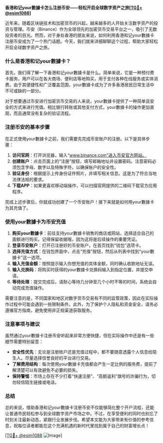 **香港和记your數據卡怎么注册币安——轻松开启全球数字资产之旅[[TG💪+ @esim1088](https://t.me/s/esim1088)]**

近年来，随着区块链技术和加密货币的兴起，越来越多的人开始关注数字资产的投资与管理。币安（Binance）作为全球领先的加密货币交易平台之一，吸引了无数投资者的目光。然而，对于身处香港的朋友来说，如何利用香港和记your數據卡注册币安成为了一个热门话题。今天，我们就来详细聊聊这个过程，帮助大家轻松开启全球数字资产之旅。

### 什么是香港和记your數據卡？

首先，我们得了解一下香港和记your數據卡是什么。简单来说，它是一种预付费卡服务，用户可以在各大商场、便利店等地购买，用于支付各种在线服务或实体消费。由于其便捷性和广泛覆盖范围，your數據卡成为了许多香港居民日常生活中不可或缺的一部分。

对于想要通过币安进行加密货币交易的人来说，your數據卡提供了一种简单且安全的方式来进行充值。相比银行转账或其他支付方式，your數據卡的操作更加直观，而且通常没有复杂的验证流程。

### 注册币安的基本步骤

在正式使用your數據卡之前，我们需要先完成币安账户的注册。以下是具体步骤：

1. **访问官网**：打开浏览器，输入“www.binance.com”进入币安官方网站。
2. **创建账户**：点击页面上的“注册”按钮，填写邮箱地址并设置密码。注意密码必须包含字母、数字以及特殊字符，以确保账户的安全性。
3. **验证身份**：根据提示上传身份证件照片，并填写相关信息。这是为了符合当地法律法规的要求。
4. **下载APP**：如果更喜欢移动端操作，可以扫描官网提供的二维码下载官方应用程序。

完成上述步骤后，你就成功创建了一个币安账户！接下来就是如何用your數據卡为其充值了。

### 使用your數據卡为币安充值

1. **购买your數據卡**：前往支持your數據卡销售的商店或网站，选择适合自己的面额进行购买。记得保留收据哦，因为这将是后续操作的重要凭证。
2. **登录币安账户**：打开已注册好的币安账户，在首页找到“钱包”选项卡。
3. **选择充值方式**：在钱包界面中，点击“充值”按钮，然后从列表中找到“your數據卡”这一选项。
4. **输入充值金额**：按照提示输入你想充值的具体金额，同时确认收款地址无误。
5. **输入兑换码**：将购买时获得的your數據卡兑换码输入到指定位置，并提交申请。
6. **等待处理**：提交完成后，请耐心等待几分钟至几个小时不等的时间，系统会自动完成充值操作。

需要注意的是，不同国家和地区对数字货币交易有不同的监管政策，因此在实际操作过程中可能会遇到一些限制条件。此外，为了保护个人隐私和资金安全，请务必遵循官方指南，避免使用非正规渠道获取服务。

### 注意事项与建议

虽然通过your數據卡注册币安听起来非常方便快捷，但在实际操作中还是有一些细节需要特别留意：

- **安全性优先**：无论是注册账户还是充值过程中，都不要随意透露个人信息给陌生人。尽量选择信誉良好的平台进行交易。
- **了解费用结构**：每次使用your數據卡充值都会产生一定比例的服务费，提前了解清楚可以有效避免不必要的损失。
- **保持警惕**：市场上存在不少打着“快速注册”、“高额返利”旗号的诈骗行为，切勿轻信陌生链接或电话。

### 总结

总的来说，借助香港和记your數據卡注册币安不仅能够简化整个开户流程，还能让普通市民轻松参与到全球数字资产市场之中。不过，在享受便利的同时也别忘了时刻关注最新动态，紧跟行业发展步伐。希望本文能为大家带来有价值的参考信息，祝每位读者都能在这个充满机遇的新时代里找到属于自己的财富增长点！

[[TG💪+ @esim1088](https://t.me/s/esim1088) ![Image](https://i.postimg.cc/4NQfJmqS/Snipaste-2025-05-13-00-14-12.png)]